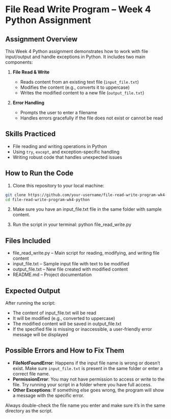 # File Read Write Program – Week 4 Python Assignment

## Assignment Overview

This Week 4 Python assignment demonstrates how to work with file input/output and handle exceptions in Python. It includes two main components:

1. **File Read & Write**
   - Reads content from an existing text file (`input_file.txt`)
   - Modifies the content (e.g., converts it to uppercase)
   - Writes the modified content to a new file (`output_file.txt`)

2. **Error Handling**
   - Prompts the user to enter a filename
   - Handles errors gracefully if the file does not exist or cannot be read

## Skills Practiced

- File reading and writing operations in Python
- Using `try`, `except`, and exception-specific handling
- Writing robust code that handles unexpected issues

## How to Run the Code

1. Clone this repository to your local machine:

```bash
git clone https://github.com/your-username/file-read-write-program-wk4-python.git
cd file-read-write-program-wk4-python
```
2. Make sure you have an input_file.txt file in the same folder with sample content.

3. Run the script in your terminal:
python file_read_write.py


## Files Included
- file_read_write.py – Main script for reading, modifying, and writing file content
- input_file.txt – Sample input file with text to be modified
- output_file.txt – New file created with modified content
- README.md – Project documentation

## Expected Output

After running the script:
- The content of input_file.txt will be read
- It will be modified (e.g., converted to uppercase)
- The modified content will be saved in output_file.txt
- If the specified file is missing or inaccessible, a user-friendly error message will be displayed

## Possible Errors and How to Fix Them

- **FileNotFoundError**: Happens if the input file name is wrong or doesn’t exist. Make sure `input_file.txt` is present in the same folder or enter a correct file name.
- **PermissionError**: You may not have permission to access or write to the file. Try running your script in a folder where you have full access.
- **Other Exceptions**: If something else goes wrong, the program will show a message with the specific error.

Always double-check the file name you enter and make sure it’s in the same directory as the script.
